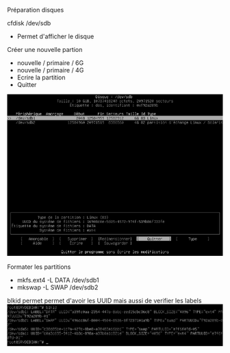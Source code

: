 Préparation disques

cfdisk /dev/sdb 
+ Permet d'afficher le disque


Créer une nouvelle partion 
+ nouvelle / primaire / 6G
+ nouvelle / primaire / 4G
+ Ecrire la partition
+ Quitter

![Disques](VirtualBox_Checkpoint1-SRVDEBIAN_04_04_2025_12_19_02_Ex1.png) 

Formater les partitions
+ mkfs.ext4 -L DATA /dev/sdb1
+ mkswap -L SWAP /dev/sdb2

blkid permet permet d'avoir les UUID mais aussi de verifier les labels 
![LABEL & UUID](VirtualBox_Checkpoint1-SRVDEBIAN_04_04_2025_12_55_23_LABEL.png)








